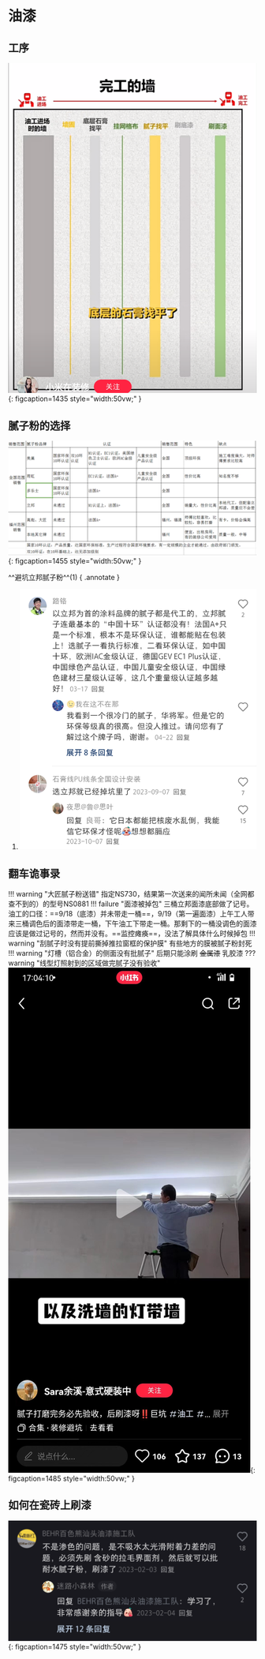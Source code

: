 # 油漆

## 工序
![避坑攻略](images/油漆工序.png "油漆工序"){: figcaption=1435 style="width:50vw;" }

## 腻子粉的选择
![避坑攻略](images/腻子粉的选择.png "腻子粉的选择"){: figcaption=1455 style="width:50vw;" }


^^避坑立邦腻子粉^^(1)
{ .annotate }

1.  ![避坑攻略](images/立邦腻子粉.png "监工指南")

## 翻车诡事录
!!! warning "大匠腻子粉送错"
    指定NS730，结果第一次送来的闻所未闻（全网都查不到的）的型号NS0881
!!! failure "面漆被掉包"
    三桶立邦面漆底部做了记号。油工的口径：==9/18（底漆）并未带走一桶==，9/19（第一遍面漆）上午工人带来三桶调色后的面漆带走一桶，下午油工下带走一桶。那剩下的一桶没调色的面漆应该是做过记号的，然而并没有。==监控瘫痪==，没法了解具体什么时候掉包
!!! warning "刮腻子时没有提前撕掉推拉窗框的保护膜"
    有些地方的膜被腻子粉封死
!!! warning "灯槽（铝合金）的侧面没有批腻子"
    后期只能涂刷 ~~金属漆~~ 乳胶漆
??? warning "线型灯照射到的区域做完腻子没有验收"
    ![避坑攻略](images/腻子验收.jpg "腻子验收"){: figcaption=1485 style="width:50vw;" }

## 如何在瓷砖上刷漆
![避坑攻略](images/瓷砖上刷漆.png "瓷砖上刷漆"){: figcaption=1475 style="width:50vw;" }

